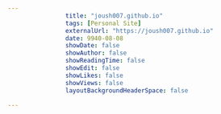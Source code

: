 ---
                title: "joush007.github.io"
                tags: [Personal Site]
                externalUrl: "https://joush007.github.io"
                date: 9940-08-08
                showDate: false
                showAuthor: false
                showReadingTime: false
                showEdit: false
                showLikes: false
                showViews: false
                layoutBackgroundHeaderSpace: false
                ---
